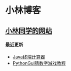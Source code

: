 # 小林博客


## [小林同学的网站](https://15642875149.github.io)

#### 最近更新
+ [Java终端计算器](/001.html)
+ [PythonGui猜数字游戏教程](/002.html)
